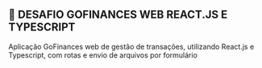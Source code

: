 ## :rocket: DESAFIO GOFINANCES WEB REACT.JS E TYPESCRIPT
Aplicação GoFinances web de gestão de transações, utilizando React.js e Typescript, com rotas e envio de arquivos por formulário
